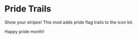 # Pride Trails

Show your stripes! This mod adds pride flag trails to the icon kit.

Happy pride month!
